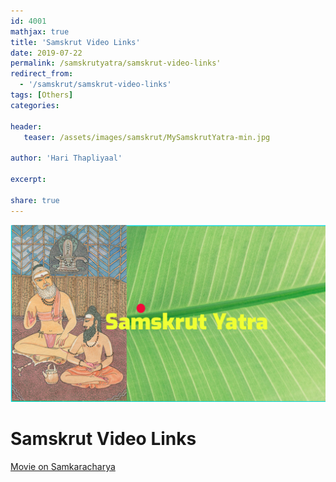 ```yaml
---
id: 4001    
mathjax: true
title: 'Samskrut Video Links'
date: 2019-07-22
permalink: /samskrutyatra/samskrut-video-links'
redirect_from: 
  - '/samskrut/samskrut-video-links'
tags: [Others]
categories:

header:
   teaser: /assets/images/samskrut/MySamskrutYatra-min.jpg

author: 'Hari Thapliyaal'

excerpt:

share: true
---
```


![](/assets/images/samskrut/MySamskrutYatra-min.jpg)

# Samskrut Video Links


[Movie on Samkaracharya](https://www.dropbox.com/s/dwisvcrq9h4lbj1/Adi%20Shankarachary%20-%20Hindi%20full.mp4?dl=0)
